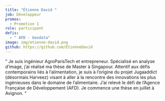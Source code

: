 ```yaml
---
title: "Étienne David "
job: Développeur
promos:
  - Promotion 1
role: participant
defis:
  - " AFD - Geodata"
image: img/etienne-david.png
github: https://github.com/EtienneDavid
---
```


” Je suis ingénieur AgroParisTech et entrepreneur. Spécialisé en analyse d’image, j’ai réalisé ma thèse de Master à Singapour. Attentif aux défis contemporains liés à l’alimentation, je suis à l’origine du projet Jugaaddict (désormais Harveez) visant à aller à la rencontre des innovations les plus ingénieuses dans le domaine de l’alimentaire. J’ai relevé le défi de l’Agence Française de Développement (AFD). Je commence une thèse en juillet à Avignon. “
